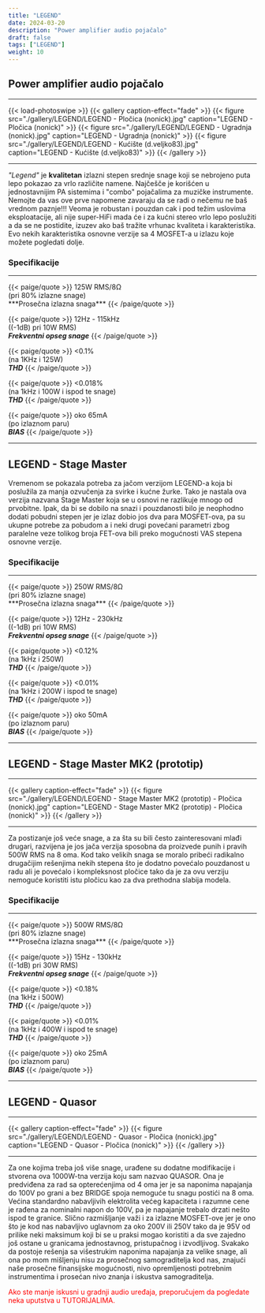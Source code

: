 ```yaml
---
title: "LEGEND"
date: 2024-03-20
description: "Power amplifier audio pojačalo"
draft: false
tags: ["LEGEND"]
weight: 10
---
```

## Power amplifier audio pojačalo
<hr>
{{< load-photoswipe >}}
{{< gallery caption-effect="fade" >}}
  {{< figure src="./gallery/LEGEND/LEGEND - Pločica (nonick).jpg" caption="LEGEND - Pločica (nonick)" >}}
  {{< figure src="./gallery/LEGEND/LEGEND - Ugradnja (nonick).jpg" caption="LEGEND - Ugradnja (nonick)" >}}
  {{< figure src="./gallery/LEGEND/LEGEND - Kućište (d.veljko83).jpg" caption="LEGEND - Kućište (d.veljko83)" >}}
{{< /gallery >}}
<hr>

*"Legend"* je **kvalitetan** izlazni stepen srednje snage koji se nebrojeno puta lepo pokazao za vrlo različite namene. Najčešče je korišćen u jednostavnijim PA sistemima i "combo" pojačalima za muzičke instrumente. Nemojte da vas ove prve napomene zavaraju da se radi o nečemu ne baš vrednom paznje!!! Veoma je robustan i pouzdan cak i pod težim uslovima eksploatacije, ali nije super-HiFi mada će i za kućni stereo vrlo lepo poslužiti a da se ne postidite, izuzev ako baš tražite vrhunac kvaliteta i karakteristika. Evo nekih karakteristika osnovne verzije sa 4 MOSFET-a u izlazu koje možete pogledati dolje.

### Specifikacije
<hr>
{{< paige/quote >}}
125W RMS/8Ω<br>(pri 80% izlazne snage)<br>***Prosečna izlazna snaga***
{{< /paige/quote >}}

{{< paige/quote >}}
12Hz - 115kHz<br>((-1dB) pri 10W RMS)<br>***Frekventni opseg snage***
{{< /paige/quote >}}

{{< paige/quote >}}
<0.1%<br>(na 1KHz i 125W)<br>***THD***
{{< /paige/quote >}}

{{< paige/quote >}}
<0.018%<br>(na 1kHz i 100W i ispod te snage)<br>***THD***
{{< /paige/quote >}}

{{< paige/quote >}}
oko 65mA<br>(po izlaznom paru)<br>***BIAS***
{{< /paige/quote >}}
<hr>

## LEGEND - Stage Master

Vremenom se pokazala potreba za jačom verzijom LEGEND-a koja bi poslužila za manja ozvučenja za svirke i kućne žurke. Tako je nastala ova verzija nazvana Stage Master koja se u osnovi ne razlikuje mnogo od prvobitne. Ipak, da bi se dobilo na snazi i pouzdanosti bilo je neophodno dodati pobudni stepen jer je izlaz dobio jos dva para MOSFET-ova, pa su ukupne potrebe za pobudom a i neki drugi povećani parametri zbog paralelne veze tolikog broja FET-ova bili preko mogućnosti VAS stepena osnovne verzije.

### Specifikacije
<hr>
{{< paige/quote >}}
250W RMS/8Ω<br>(pri 80% izlazne snage)<br>***Prosečna izlazna snaga***
{{< /paige/quote >}}

{{< paige/quote >}}
12Hz - 230kHz<br>((-1dB) pri 10W RMS)<br>***Frekventni opseg snage***
{{< /paige/quote >}}

{{< paige/quote >}}
<0.12%<br>(na 1kHz i 250W)<br>***THD***
{{< /paige/quote >}}

{{< paige/quote >}}
<0.01%<br>(na 1kHz i 200W i ispod te snage)<br>***THD***
{{< /paige/quote >}}

{{< paige/quote >}}
oko 50mA<br>(po izlaznom paru)<br>***BIAS***
{{< /paige/quote >}}
<hr>

## LEGEND - Stage Master MK2 (prototip)

<hr>
{{< gallery caption-effect="fade" >}}
  {{< figure src="./gallery/LEGEND/LEGEND - Stage Master MK2 (prototip) - Pločica (nonick).jpg" caption="LEGEND - Stage Master MK2 (prototip) - Pločica (nonick)" >}}
{{< /gallery >}}
<hr>

Za postizanje još veće snage, a za šta su bili često zainteresovani mlađi drugari, razvijena je jos jača verzija sposobna da proizvede punih i pravih 500W RMS na 8 oma. Kod tako velikih snaga se moralo pribeći radikalno drugačijim rešenjima nekih stepena što je dodatno povećalo pouzdanost u radu ali je povećalo i kompleksnost pločice tako da je za ovu verziju nemoguće koristiti istu pločicu kao za dva prethodna slabija modela.

### Specifikacije
<hr>
{{< paige/quote >}}
500W RMS/8Ω<br>(pri 80% izlazne snage)<br>***Prosečna izlazna snaga***
{{< /paige/quote >}}

{{< paige/quote >}}
15Hz - 130kHz<br>((-1dB) pri 30W RMS)<br>***Frekventni opseg snage***
{{< /paige/quote >}}

{{< paige/quote >}}
<0.18%<br>(na 1kHz i 500W)<br>***THD***
{{< /paige/quote >}}

{{< paige/quote >}}
<0.01%<br>(na 1kHz i 400W i ispod te snage)<br>***THD***
{{< /paige/quote >}}

{{< paige/quote >}}
oko 25mA<br>(po izlaznom paru)<br>***BIAS***
{{< /paige/quote >}}
<hr>

## LEGEND - Quasor

<hr>
{{< gallery caption-effect="fade" >}}
  {{< figure src="./gallery/LEGEND/LEGEND - Quasor - Pločica (nonick).jpg" caption="LEGEND - Quasor - Pločica (nonick)" >}}
{{< /gallery >}}
<hr>

Za one kojima treba još više snage, urađene su dodatne modifikacije i stvorena ova 1000W-tna verzija koju sam nazvao QUASOR. Ona je predviđena za rad sa opterećenjima od 4 oma jer je sa naponima napajanja do 100V po grani a bez BRIDGE spoja nemoguće tu snagu postići na 8 oma. Većina standardno nabavljivih elektrolita većeg kapaciteta i razumne cene je rađena za nominalni napon do 100V, pa je napajanje trebalo drzati nešto ispod te granice. Slično razmišljanje važi i za izlazne MOSFET-ove jer je ono što je kod nas nabavljivo uglavnom za oko 200V ili 250V tako da je 95V od prilike neki maksimum koji bi se u praksi mogao koristiti a da sve zajedno još ostane u granicama jednostavnog, pristupačnog i izvodljivog. Svakako da postoje rešenja sa višestrukim naponima napajanja za velike snage, ali ona po mom mišljenju nisu za prosečnog samograditelja kod nas, znajući naše prosečne finansijske mogućnosti, nivo opremljenosti potrebnim instrumentima i prosećan nivo znanja i iskustva samograditelja.

<p style="color: red;" class="text-center">Ako ste manje iskusni u gradnji audio uređaja, preporučujem da pogledate neka uputstva u TUTORIJALIMA.</p>
